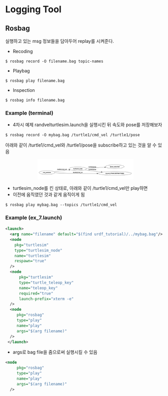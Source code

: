 # Logging Tool
## Rosbag
실행하고 있는 msg 정보들을 담아두어 replay를 시켜준다.

+ Recoding
```
$ rosbag record -O filename.bag topic-names
```

+ Playbag
```
$ rosbag play filename.bag
```

+ Inspection
```
$ rosbag info filename.bag
```

### Example (terminal)
+ 4차시 예제 randvelturtlesim.launch을 실행시킨 뒤 속도와 pose를 저장해보자
```
$ rosbag record -O mybag.bag /turtle1/cmd_vel /turtle1/pose
```
아래와 같이 /turtle1/cmd_vel와 /turtle1/pose을 subscribe하고 있는 것을 알 수 있음

<p align="center">
    <img src="../image/7_8.png" width="60%" height="30%" title="7_8" alt="7_8"></img>
</p>

+ turtlesim_node를 킨 상태로, 아래와 같이 /turtle1/cmd_vel만 play하면
+ 이전에 움직였던 것과 같게 움직이게 됨
```
$ rosbag play mybag.bag --topics /turtle1/cmd_vel
```

### Example (ex_7.launch)
```xml
<launch>
  <arg name="filename" default="$(find urdf_tutorial)/../mybag.bag"/>
  <node
    pkg="turtlesim"
    type="turtlesim_node"
    name="turtlesim"
    respawn="true"
  />
  <node
      pkg="turtlesim"
      type="turtle_teleop_key"
      name="teleop_key"
      required="true"
      launch-prefix="xterm -e"
  />
  <node
     pkg="rosbag"
     type="play"
     name="play"
     args="$(arg filename)"
  />
 </launch>
```

+ args로 bag file을 줌으로써 실행시킬 수 있음
```xml
<node
     pkg="rosbag"
     type="play"
     name="play"
     args="$(arg filename)"
  />
```